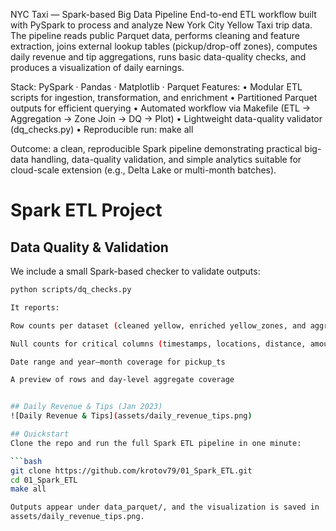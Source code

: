 NYC Taxi — Spark-based Big Data Pipeline
End-to-end ETL workflow built with PySpark to process and analyze New York City Yellow Taxi trip data.
The pipeline reads public Parquet data, performs cleaning and feature extraction, joins external lookup tables (pickup/drop-off zones), computes daily revenue and tip aggregations, runs basic data-quality checks, and produces a visualization of daily earnings.

Stack: PySpark · Pandas · Matplotlib · Parquet
Features:
• Modular ETL scripts for ingestion, transformation, and enrichment
• Partitioned Parquet outputs for efficient querying
• Automated workflow via Makefile (ETL → Aggregation → Zone Join → DQ → Plot)
• Lightweight data-quality validator (dq_checks.py)
• Reproducible run: make all

Outcome: a clean, reproducible Spark pipeline demonstrating practical big-data handling, data-quality validation, and simple analytics suitable for cloud-scale extension (e.g., Delta Lake or multi-month batches).

# Spark ETL Project

## Data Quality & Validation
We include a small Spark-based checker to validate outputs:

```bash
python scripts/dq_checks.py

It reports:

Row counts per dataset (cleaned yellow, enriched yellow_zones, and aggregates/daily)

Null counts for critical columns (timestamps, locations, distance, amounts)

Date range and year–month coverage for pickup_ts

A preview of rows and day-level aggregate coverage


## Daily Revenue & Tips (Jan 2023)
![Daily Revenue & Tips](assets/daily_revenue_tips.png)

## Quickstart
Clone the repo and run the full Spark ETL pipeline in one minute:

```bash
git clone https://github.com/krotov79/01_Spark_ETL.git
cd 01_Spark_ETL
make all

Outputs appear under data_parquet/, and the visualization is saved in
assets/daily_revenue_tips.png.

